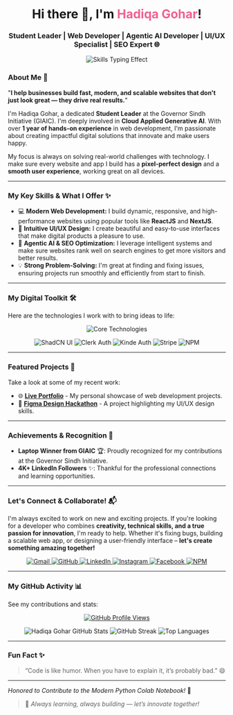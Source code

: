 <div align="center">
  <h1 align="center">
    Hi there 👋, I'm <span style="color:#f06292;"><b>Hadiqa Gohar</b></span>!
  </h1>
  <h3 align="center">
    Student Leader | Web Developer | Agentic AI Developer | UI/UX Specialist | SEO Expert 🌐
  </h3>
    <p align="center">
    <img src="https://readme-typing-svg.herokuapp.com?font=Fira+Code&weight=700&size=28&duration=2500&pause=1000&color=F7729D&center=true&vCenter=true&width=490&lines=Building+Awesome+Websites;Designing+Great+User+Experiences;Developing+Smart+AI;Boosting+Online+Visibility;Always+Learning+New+Tech!" alt="Skills Typing Effect">
  </p>
</div>

### About Me 🚀

"**I help businesses build fast, modern, and scalable websites that don't just look great — they drive real results.**"

I'm Hadiqa Gohar, a dedicated **Student Leader** at the Governor Sindh Initiative (GIAIC). I'm deeply involved in **Cloud Applied Generative AI**. With over **1 year of hands-on experience** in web development, I'm passionate about creating impactful digital solutions that innovate and make users happy.

My focus is always on solving real-world challenges with technology. I make sure every website and app I build has a **pixel-perfect design** and a **smooth user experience**, working great on all devices.

---


### My Key Skills & What I Offer ✨

* 💻 **Modern Web Development:** I build dynamic, responsive, and high-performance websites using popular tools like **ReactJS** and **NextJS**.
* 🎨 **Intuitive UI/UX Design:** I create beautiful and easy-to-use interfaces that make digital products a pleasure to use.
* 🧠 **Agentic AI & SEO Optimization:** I leverage intelligent systems and make sure websites rank well on search engines to get more visitors and better results.
* 💡 **Strong Problem-Solving:** I'm great at finding and fixing issues, ensuring projects run smoothly and efficiently from start to finish.

---

### My Digital Toolkit 🛠️

Here are the technologies I work with to bring ideas to life:

<p align="center">
  <img src="https://skillicons.dev/icons?i=html,css,js,ts,python,react,nextjs,nodejs,tailwind,figma,sanity,streamlit,github,vscode,vercel" alt="Core Technologies" />
</p>
<p align="center">
  <img src="https://img.shields.io/badge/ShadCN%20UI-000000?style=for-the-badge&logo=shadcnui&logoColor=white" alt="ShadCN UI" />
  <img src="https://img.shields.io/badge/Clerk%20Auth-6C47FF?style=for-the-badge&logo=clerk&logoColor=white" alt="Clerk Auth" />
  <img src="https://img.shields.io/badge/Kinde%20Auth-FF582A?style=for-the-badge&logo=kinde&logoColor=white" alt="Kinde Auth" />
  <img src="https://img.shields.io/badge/Stripe-626CD9?style=for-the-badge&logo=stripe&logoColor=white" alt="Stripe" />
  <img src="https://img.shields.io/badge/NPM-CB3837?style=for-the-badge&logo=npm&logoColor=white" alt="NPM" />
</p>


---

### Featured Projects 📌

Take a look at some of my recent work:

* 🌐 [**Live Portfolio**](https://hg-superb-portfolio.vercel.app/) - My personal showcase of web development projects.
* 🎨 [**Figma Design Hackathon**](https://figma-design-hackathon.vercel.app/) - A project highlighting my UI/UX design skills.

---

### Achievements & Recognition 🏅

* **Laptop Winner from GIAIC** 🏆: Proudly recognized for my contributions at the Governor Sindh Initiative.
* **4K+ LinkedIn Followers** ✨: Thankful for the professional connections and learning opportunities.

---

### Let's Connect & Collaborate! 📬

I'm always excited to work on new and exciting projects. If you're looking for a developer who combines **creativity, technical skills, and a true passion for innovation**, I'm ready to help. Whether it's fixing bugs, building a scalable web app, or designing a user-friendly interface – **let's create something amazing together!**

<p align="center">
  <a href="mailto:tasleemhadiqa76@gmail.com" target="_blank">
    <img src="https://img.shields.io/badge/Gmail-D14836?style=for-the-badge&logo=gmail&logoColor=white" alt="Gmail">
  </a>
  <a href="https://github.com/hadiqagohar" target="_blank">
    <img src="https://img.shields.io/badge/GitHub-181717?style=for-the-badge&logo=github&logoColor=white" alt="GitHub">
  </a>
  <a href="https://pk.linkedin.com/in/hadiqa-gohar-b64778300" target="_blank">
    <img src="https://img.shields.io/badge/LinkedIn-0A66C2?style=for-the-badge&logo=linkedin&logoColor=white" alt="LinkedIn">
  </a>
  <a href="https://www.instagram.com/hadiqagohar12/" target="_blank">
    <img src="https://img.shields.io/badge/Instagram-E4405F?style=for-the-badge&logo=instagram&logoColor=white" alt="Instagram">
  </a>
  <a href="https://www.facebook.com/p/Hadiqa-Gohar-61554985182774/" target="_blank">
    <img src="https://img.shields.io/badge/Facebook-1877F2?style=for-the-badge&logo=facebook&logoColor=white" alt="Facebook">
  </a>
  <a href="https://www.npmjs.com/~hadiqagohar" target="_blank">
    <img src="https://img.shields.io/badge/NPM-CB3837?style=for-the-badge&logo=npm&logoColor=white" alt="NPM">
  </a>
</p>

---

### My GitHub Activity 📊

See my contributions and stats:

<p align="center">
  <a href="https://github.com/hadiqagohar">
    <img src="https://komarev.com/ghpvc/?username=hadiqagohar&color=blue&style=for-the-badge" alt="GitHub Profile Views" />
  </a>
</p>
<p align="center">
  <img src="https://github-readme-stats.vercel.app/api?username=hadiqagohar&show_icons=true&theme=radical&hide_border=true&count_private=true" alt="Hadiqa Gohar GitHub Stats" />
  <img src="https://github-readme-streak-stats.herokuapp.com?user=hadiqagohar&theme=radical&hide_border=true" alt="GitHub Streak" />
  <img src="https://github-readme-stats.vercel.app/api/top-langs/?username=hadiqagohar&layout=compact&theme=radical&hide_border=true" alt="Top Languages" />
</p>

---

### Fun Fact ✨

> “Code is like humor. When you have to explain it, it’s probably bad.” 😄

---

<p align="center">
 
  *Honored to Contribute to the Modern Python Colab Notebook!* 🖤
</p>

> 🚀 *Always learning, always building — let’s innovate together!*
